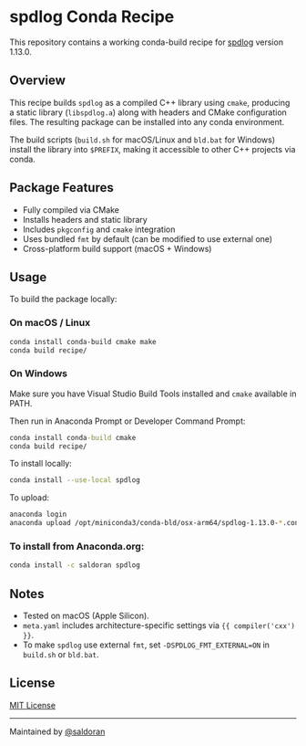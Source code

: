 # spdlog Conda Recipe

This repository contains a working conda-build recipe for [spdlog](https://github.com/gabime/spdlog) version 1.13.0.

## Overview

This recipe builds `spdlog` as a compiled C++ library using `cmake`, producing a static library (`libspdlog.a`) along with headers and CMake configuration files. The resulting package can be installed into any conda environment.

The build scripts (`build.sh` for macOS/Linux and `bld.bat` for Windows) install the library into `$PREFIX`, making it accessible to other C++ projects via conda.

## Package Features

- Fully compiled via CMake
- Installs headers and static library
- Includes `pkgconfig` and `cmake` integration
- Uses bundled `fmt` by default (can be modified to use external one)
- Cross-platform build support (macOS + Windows)

## Usage

To build the package locally:

### On macOS / Linux

```bash
conda install conda-build cmake make
conda build recipe/
```

### On Windows

Make sure you have Visual Studio Build Tools installed and `cmake` available in PATH.

Then run in Anaconda Prompt or Developer Command Prompt:

```bat
conda install conda-build cmake
conda build recipe/
```

To install locally:

```bash
conda install --use-local spdlog
```

To upload:

```bash
anaconda login
anaconda upload /opt/miniconda3/conda-bld/osx-arm64/spdlog-1.13.0-*.conda
```
### To install from Anaconda.org:

```bash
conda install -c saldoran spdlog
```

## Notes

- Tested on macOS (Apple Silicon).
- `meta.yaml` includes architecture-specific settings via `{{ compiler('cxx') }}`.
- To make `spdlog` use external `fmt`, set `-DSPDLOG_FMT_EXTERNAL=ON` in `build.sh` or `bld.bat`.

## License

[MIT License](https://github.com/gabime/spdlog/blob/v1.x/LICENSE)

---

Maintained by [@saldoran](https://github.com/saldoran)

